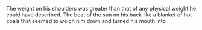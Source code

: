 The weight on his shoulders was greater than that of any physical weight he could have described. The beat of the sun on his back like a blanket of hot coals that seemed to weigh him down and turned his mouth into 